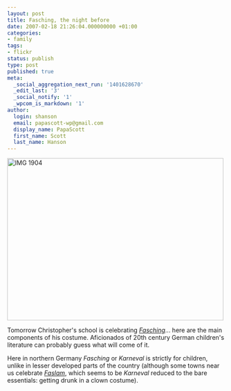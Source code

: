 ```yaml
---
layout: post
title: Fasching, the night before
date: 2007-02-18 21:26:04.000000000 +01:00
categories:
- family
tags:
- flickr
status: publish
type: post
published: true
meta:
  _social_aggregation_next_run: '1401628670'
  _edit_last: '3'
  _social_notify: '1'
  _wpcom_is_markdown: '1'
author:
  login: shanson
  email: papascott-wp@gmail.com
  display_name: PapaScott
  first_name: Scott
  last_name: Hanson
---
```

<p><a href="http://www.flickr.com/photos/papascott/394403325/" title="Photo Sharing"><img src="https://farm1.static.flickr.com/186/394403325_79ac1fce4b.jpg" width="500" height="375" alt="IMG 1904" /></a></p>
<p>Tomorrow Christopher's school is celebrating <a href="http://german.about.com/library/weekly/aa020501a.htm"><em>Fasching</em></a>... here are the main components of his costume. Aficionados of 20th century German children's literature can probably guess what will come of it.</p>
<p>Here in northern Germany <em>Fasching</em> or <em>Karneval</em> is strictly for children, unlike in lesser developed parts of the country (although some towns near us celebrate <a href="http://de.wikipedia.org/wiki/Faslam"><em>Faslam</em></a>, which seems to be <em>Karneval</em> reduced to the bare essentials: getting drunk in a clown costume).</p>
